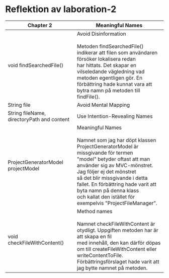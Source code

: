 # Reflektion av laboration-2

| Chapter 2                                  | Meaningful Names                                                                                                                                                                                                                                                                                                                                                     |
| ------------------------------------------ | -------------------------------------------------------------------------------------------------------------------------------------------------------------------------------------------------------------------------------------------------------------------------------------------------------------------------------------------------------------------- |
| void findSearchedFile()                    | Avoid Disinformation<br><br>Metoden findSearchedFile() indikerar att filen som användaren försöker lokalisera redan<br>har hittats. Det skapar en vilseledande vägledning vad metoden egentligen gör. En<br>förbättring hade kunnat vara att bytra namn på metoden till findFile().                                                                                  |
| String file                                | Avoid Mental Mapping                                                                                                                                                                                                                                                                                                                                                 |
| String fileName, directoryPath and content | Use Intention-Revealing Names                                                                                                                                                                                                                                                                                                                                        |
| ProjectGeneratorModel projectModel         | Meaningful Names<br><br>Namnet som jag har döpt klassen ProjectGeneratorModel är missgivande för termen<br>"model" betyder oftast att man använder sig av MVC-mönstret. Jag följer ej det mönstret<br>så det blir missgivande i detta fallet. En förbättring hade varit att byta namn på denna klass<br>och kallat den istället för exempelvis "ProjectFileManager". |
| void checkFileWithContent()                | Method names<br><br>Namnet checkFileWithContent är otydligt. Uppgiften metoden har är att skapa en fil<br>med innehåll, den kan därför döpas om till createFileWithContent eller writeContentToFile.<br>Förbättringsförslaget hade varit att jag bytte namnet på metoden.                                                                                            |